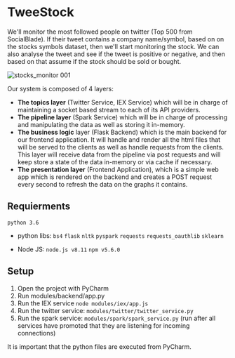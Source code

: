 # TweeStock
We'll monitor the most followed people on twitter (Top 500 from SocialBlade). If their tweet contains a company name/symbol, based on on the stocks symbols dataset, then we'll start monitoring the stock. We can also analyse the tweet and see if the tweet is positive or negative, and then based on that assume if the stock should be sold or bought.

![stocks_monitor 001](https://user-images.githubusercontent.com/17438617/50923621-1e52da00-1456-11e9-98be-07f80b430d77.jpeg)

Our system is composed of 4 layers:
- **The topics layer** (Twitter Service, IEX Service) which will be in charge of maintaining a socket based stream to each of its API providers.
- **The pipeline layer** (Spark Service) which will be in charge of processing and manipulating the data as well as storing it in-memory.
- **The business logic** layer (Flask Backend) which is the main backend for our frontend application. It will handle and render all the html files that will be served to the clients as well as handle requests from the clients. This layer will receive data from the pipeline via post requests and will keep store a state of the data in-memory or via cache if necessary.
- **The presentation layer** (Frontend Application), which is a simple web app which is rendered on the backend and creates a POST request every second to refresh the data on the graphs it contains.

## Requierments

`python 3.6`

- python libs:
`bs4`
`flask`
`nltk`
`pyspark`
`requests`
`requests_oauthlib`
`sklearn`

- Node JS: 
`node.js v8.11`
`npm v5.6.0`


## Setup

1) Open the project with PyCharm
2) Run modules/backend/app.py
3) Run the IEX service `node modules/iex/app.js`
4) Run the twitter service: `modules/twitter/twitter_service.py`
5) Run the spark service: `modules/spark/spark_service.py` (run after all services have promoted that they are listening for incoming connections)

It is important that the python files are executed from PyCharm.



